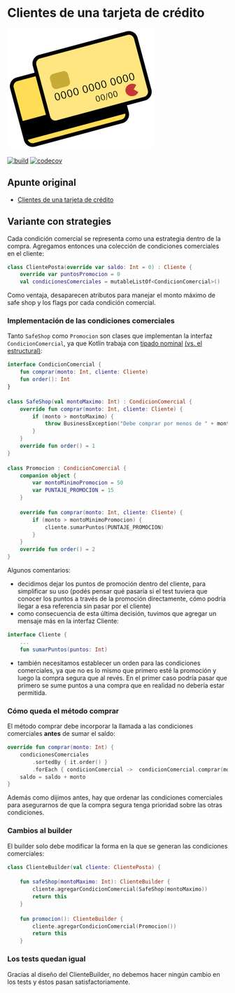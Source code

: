 
# Clientes de una tarjeta de crédito

![credit card](./images/creditCardSmall.png)

[![build](https://github.com/uqbar-project/eg-tarjeta-credito-kotlin/actions/workflows/build.yml/badge.svg?branch=02-strategy)](https://github.com/uqbar-project/eg-tarjeta-credito-kotlin/actions/workflows/build.yml) [![codecov](https://codecov.io/gh/uqbar-project/eg-tarjeta-credito-kotlin/branch/02-strategy/graph/badge.svg?token=7fKK9riTkh)](https://codecov.io/gh/uqbar-project/eg-tarjeta-credito-kotlin)

## Apunte original

- [Clientes de una tarjeta de crédito](https://docs.google.com/document/d/1Ijz8Pe-ci6bYwbxIn-VZDV1QcijDy2JuAUQtohNX0oA/edit#heading=h.30j0zll)

## Variante con strategies

Cada condición comercial se representa como una estrategia dentro de la compra. Agregamos entonces una colección de condiciones comerciales en el cliente:

```kt
class ClientePosta(override var saldo: Int = 0) : Cliente {
    override var puntosPromocion = 0
    val condicionesComerciales = mutableListOf<CondicionComercial>()
```

Como ventaja, desaparecen atributos para manejar el monto máximo de safe shop y los flags por cada condición comercial.

### Implementación de las condiciones comerciales

Tanto `SafeShop` como `Promocion` son clases que implementan la interfaz `CondicionComercial`, ya que Kotlin trabaja con [tipado nominal](https://wiki.uqbar.org/wiki/articles/esquemas-de-tipado.html) [(vs. el estructural)](https://blog.koalite.com/2018/01/tipados-nominal-y-tipado-estructural/):

```kt
interface CondicionComercial {
    fun comprar(monto: Int, cliente: Cliente)
    fun order(): Int
}

class SafeShop(val montoMaximo: Int) : CondicionComercial {
    override fun comprar(monto: Int, cliente: Cliente) {
        if (monto > montoMaximo) {
            throw BusinessException("Debe comprar por menos de " + montoMaximo)
        }
    }
    override fun order() = 1
}

class Promocion : CondicionComercial {
    companion object {
        var montoMinimoPromocion = 50
        var PUNTAJE_PROMOCION = 15
    }

    override fun comprar(monto: Int, cliente: Cliente) {
        if (monto > montoMinimoPromocion) {
            cliente.sumarPuntos(PUNTAJE_PROMOCION)
        }
    }
    override fun order() = 2
}
```

Algunos comentarios:

- decidimos dejar los puntos de promoción dentro del cliente, para simplificar su uso (podés pensar qué pasaría si el test tuviera que conocer los puntos a través de la promoción directamente, cómo podría llegar a esa referencia sin pasar por el cliente)
- como consecuencia de esta última decisión, tuvimos que agregar un mensaje más en la interfaz Cliente:

```kt
interface Cliente {
    ...
    fun sumarPuntos(puntos: Int)
```

- también necesitamos establecer un orden para las condiciones comerciales, ya que no es lo mismo que primero esté la promoción y luego la compra segura que al revés. En el primer caso podría pasar que primero se sume puntos a una compra que en realidad no debería estar permitida.

### Cómo queda el método comprar

El método comprar debe incorporar la llamada a las condiciones comerciales **antes** de sumar el saldo:

```kt
override fun comprar(monto: Int) {
    condicionesComerciales
        .sortedBy { it.order() }
        .forEach { condicionComercial ->  condicionComercial.comprar(monto, this) }
    saldo = saldo + monto
}
```

Además como dijimos antes, hay que ordenar las condiciones comerciales para asegurarnos de que la compra segura tenga prioridad sobre las otras condiciones.

### Cambios al builder

El builder solo debe modificar la forma en la que se generan las condiciones comerciales:

```kt
class ClienteBuilder(val cliente: ClientePosta) {

    fun safeShop(montoMaximo: Int): ClienteBuilder {
        cliente.agregarCondicionComercial(SafeShop(montoMaximo))
        return this
    }

    fun promocion(): ClienteBuilder {
        cliente.agregarCondicionComercial(Promocion())
        return this
    }
```

### Los tests quedan igual

Gracias al diseño del ClienteBuilder, no debemos hacer ningún cambio en los tests y éstos pasan satisfactoriamente.
